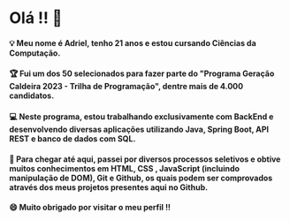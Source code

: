 <h1> Olá !! 👋 </h1>
<h4> 💡 Meu nome é Adriel, tenho 21 anos e estou cursando Ciências da Computação. </h4>
<h4> 🏆 Fui um dos 50 selecionados para fazer parte do "Programa Geração Caldeira 2023 - Trilha de Programação", dentre mais de 4.000 candidatos.</h4>
<h4> 💻 Neste programa, estou trabalhando exclusivamente com BackEnd e desenvolvendo diversas aplicações utilizando Java, Spring Boot, API REST e banco de dados com SQL. </h4>
<h4> 🧠 Para chegar até aqui, passei por diversos processos seletivos e obtive muitos conhecimentos em HTML, CSS , JavaScript (incluindo manipulação de DOM), Git e Github, os quais podem ser comprovados através dos meus projetos presentes aqui no Github. </h4>
<h4> 😄 Muito obrigado por visitar o meu perfil !!</h4>

<!--
**AdrielZe/AdrielZe** is a ✨ _special_ ✨ repository because its `README.md` (this file) appears on your GitHub profile.

Here are some ideas to get you started:

- 🔭 I’m currently working on ...
- 🌱 I’m currently learning ...
- 👯 I’m looking to collaborate on ...
- 🤔 I’m looking for help with ...
- 💬 Ask me about ...
- 📫 How to reach me: ...
- 😄 Pronouns: ...
- ⚡ Fun fact: ...
-->
